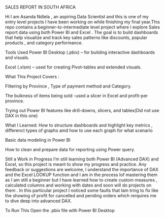 SALES REPORT IN SOUTH AFRICA

Hi I am Asanda Ndlela , an aspiring Data Scientist and this is one of my entry level projects I have been working on while finishing my final year.This repo contains a beginner-to-intermediate level project where I explore Sales report  data using both Power BI and Excel . The goal is to build dashboards that help visualize and track key sales patterns like discounts, popular products , and category performance.

Tools Used Power BI Desktop (.pbix) – for building interactive dashboards and visuals.

Excel (.xlsm) – used for creating Pivot-tables and extended visuals.


What This Project Covers :

Filtering by Province , Type of payment method and Category.

The bulkness of items being sold -used a slicer in Excel and profit-per province.

Trying out Power BI features like drill-downs, slicers, and tables(Did not use DAX in this one)

 What I Learned: How to structure dashboards and highlight key metrics , differenct types of graphs amd how to use each graph for what scenario

Basic data modeling in Power BI

How to clean and prepare data for reporting using Power query.

Still a Work in Progress I’m still learning both Power BI (Advanced DAX) and Excel, so this project is meant to show my progress and practice. Any feedback or suggestions are welcome, I understand the importance of DAX and the Excel LOOKUP function and I am in the process lof mastering them as I am still a beginner but I have learned how to create custom measures , calculated columns and working with dates and soon will do projects on them . In this particular project I noticed some faults that Iam tring to fix like the showing of profit for cancelled and pending orders which rerquires me to dive deep into advanced DAX.

To Run This Open the .pbix file with Power BI Desktop
